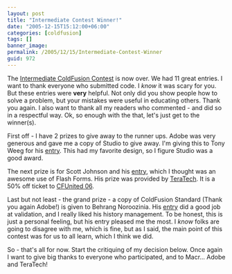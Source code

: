 ```yaml
---
layout: post
title: "Intermediate Contest Winner!"
date: "2005-12-15T15:12:00+06:00"
categories: [coldfusion]
tags: []
banner_image: 
permalink: /2005/12/15/Intermediate-Contest-Winner
guid: 972
---
```


The <a href="http://ray.camdenfamily.com/index.cfm/2005/10/30/Intermediate-ColdFusion-Contest">Intermediate  ColdFusion Contest</a> is now over. We had 11 great entries. I want to thank  everyone who submitted code. I <i>know</i> it was scary for you. But these entries were <b>very</b> helpful. Not only did you show people how to solve a problem, but your mistakes were useful in educating others. Thank you again. I also want to thank all my readers who commented - and did so in a respectful way. Ok, so enough with the that, let's just get to the winner(s).

First off - I have 2 prizes to give away to the runner ups. Adobe was very generous and gave me a copy of Studio to give away. I'm giving this to Tony Weeg for his <a href="http://ray.camdenfamily.com/index.cfm/2005/12/12/Intermediate-Contest-Entry-10">entry</a>. This had my favorite design, so I figure Studio was a good award. 

The next prize is for Scott Johnson and his <a href="http://ray.camdenfamily.com/index.cfm/2005/12/1/Intermediate-Contest-Entry-8">entry</a>, which I thought was an awesome use of Flash Forms. His prize was provided by <a href="http://www.teratech.com">TeraTech</a>. It is a 50% off ticket to <a href="http://www.cfunited.org">CFUnited 06</a>. 

Last but not least - the grand prize - a copy of ColdFusion Standard (Thank you again Adobe!) is given to Behrang Noroozinia. His <a href="http://ray.camdenfamily.com/index.cfm/2005/11/23/Intermediate-Contest-Entry-4">entry</a> did a good job at validation, and I really liked his history management. To be honest, this is just a personal feeling, but his entry pleased me the most. I <i>know</i> folks are going to disagree with me, which is fine, but as I said, the main point of this contest was for us to all learn, which I think we did.

So - that's all for now. Start the critiquing of my decision below. Once again I want to give big thanks to everyone who participated, and to Macr... Adobe and TeraTech!